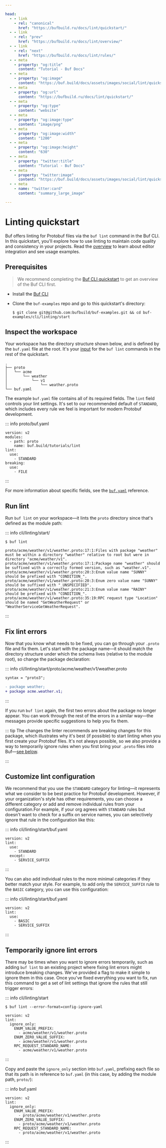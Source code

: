 ```yaml
---

head:
  - - link
    - rel: "canonical"
      href: "https://bufbuild.ru/docs/lint/quickstart/"
  - - link
    - rel: "prev"
      href: "https://bufbuild.ru/docs/lint/overview/"
  - - link
    - rel: "next"
      href: "https://bufbuild.ru/docs/lint/rules/"
  - - meta
    - property: "og:title"
      content: "Tutorial - Buf Docs"
  - - meta
    - property: "og:image"
      content: "https://buf.build/docs/assets/images/social/lint/quickstart.png"
  - - meta
    - property: "og:url"
      content: "https://bufbuild.ru/docs/lint/quickstart/"
  - - meta
    - property: "og:type"
      content: "website"
  - - meta
    - property: "og:image:type"
      content: "image/png"
  - - meta
    - property: "og:image:width"
      content: "1200"
  - - meta
    - property: "og:image:height"
      content: "630"
  - - meta
    - property: "twitter:title"
      content: "Tutorial - Buf Docs"
  - - meta
    - property: "twitter:image"
      content: "https://buf.build/docs/assets/images/social/lint/quickstart.png"
  - - meta
    - name: "twitter:card"
      content: "summary_large_image"

---
```


# Linting quickstart

Buf offers linting for Protobuf files via the `buf lint` command in the Buf CLI. In this quickstart, you'll explore how to use linting to maintain code quality and consistency in your projects. Read the [overview](../overview/#key-concepts) to learn about editor integration and see usage examples.

## Prerequisites

> We recommend completing the [Buf CLI quickstart](../../cli/quickstart/) to get an overview of the Buf CLI first.

- Install the [Buf CLI](../../cli/installation/)
- Clone the `buf-examples` repo and go to this quickstart's directory:

  ```console
  $ git clone git@github.com:bufbuild/buf-examples.git && cd buf-examples/cli/linting/start
  ```

## Inspect the workspace

Your workspace has the directory structure shown below, and is defined by the `buf.yaml` file at the root. It's your [input](../../reference/inputs/) for the `buf lint` commands in the rest of the quickstart.

```text
.
├── proto
│   └── acme
│       └── weather
│           └── v1
│               └── weather.proto
└── buf.yaml
```

The example `buf.yaml` file contains all of its required fields. The `lint` field controls your lint settings. It's set to our recommended default of `STANDARD`, which includes every rule we feel is important for modern Protobuf development.

::: info proto/buf.yaml

```yaml{5,6,7}
version: v2
modules:
  - path: proto
    name: buf.build/tutorials/lint
lint:
  use:
    - STANDARD
breaking:
  use:
    - FILE
```

:::

For more information about specific fields, see the [`buf.yaml`](../../configuration/v2/buf-yaml/) reference.

## Run lint

Run `buf lint` on your workspace—it lints the `proto` directory since that's defined as the module path:

::: info cli/linting/start/

```console
$ buf lint

proto/acme/weather/v1/weather.proto:17:1:Files with package "weather" must be within a directory "weather" relative to root but were in directory "acme/weather/v1".
proto/acme/weather/v1/weather.proto:17:1:Package name "weather" should be suffixed with a correctly formed version, such as "weather.v1".
proto/acme/weather/v1/weather.proto:20:3:Enum value name "SUNNY" should be prefixed with "CONDITION_".
proto/acme/weather/v1/weather.proto:20:3:Enum zero value name "SUNNY" should be suffixed with "_UNSPECIFIED".
proto/acme/weather/v1/weather.proto:21:3:Enum value name "RAINY" should be prefixed with "CONDITION_".
proto/acme/weather/v1/weather.proto:35:19:RPC request type "Location" should be named "GetWeatherRequest" or "WeatherServiceGetWeatherRequest".
```

:::

## Fix lint errors

Now that you know what needs to be fixed, you can go through your `.proto` file and fix them. Let's start with the package name—it should match the directory structure under which the schema lives (relative to the module root), so change the package declaration:

::: info cli/linting/start/proto/acme/weather/v1/weather.proto

```diff
syntax = "proto3";

- package weather;
+ package acme.weather.v1;
```

:::

If you run `buf lint` again, the first two errors about the package no longer appear. You can work through the rest of the errors in a similar way—the messages provide specific suggestions to help you fix them.

::: tip The changes the linter recommends are breaking changes for this package, which illustrates why it's best (if possible) to start linting when you first create your Protobuf files. It's not always possible, so we also provide a way to temporarily ignore rules when you first bring your `.proto` files into Buf—[see below](#step5).

:::

## Customize lint configuration

We recommend that you use the `STANDARD` category for linting—it represents what we consider to be best practice for Protobuf development. However, if your organization's style has other requirements, you can choose a different category or add and remove individual rules from your configuration.For example, if your org agrees with `STANDARD` rules but doesn't want to check for a suffix on service names, you can selectively ignore that rule in the configuration like this:

::: info cli/linting/start/buf.yaml

```yaml{5,6}
version: v2
lint:
  use:
    - STANDARD
  except:
    - SERVICE_SUFFIX
```

:::

You can also add individual rules to the more minimal categories if they better match your style. For example, to add only the `SERVICE_SUFFIX` rule to the `BASIC` category, you can use this configuration:

::: info cli/linting/start/buf.yaml

```yaml{3,4,5}
version: v2
lint:
  use:
    - BASIC
    - SERVICE_SUFFIX
```

:::

## Temporarily ignore lint errors

There may be times when you want to ignore errors temporarily, such as adding `buf lint` to an existing project where fixing lint errors might introduce breaking changes. We've provided a flag to make it simple to ignore them in this case. Once you've fixed everything you want to fix, run this command to get a set of lint settings that ignore the rules that still trigger errors:

::: info cli/linting/start

```console
$ buf lint --error-format=config-ignore-yaml

version: v2
lint:
  ignore_only:
    ENUM_VALUE_PREFIX:
      - acme/weather/v1/weather.proto
    ENUM_ZERO_VALUE_SUFFIX:
      - acme/weather/v1/weather.proto
    RPC_REQUEST_STANDARD_NAME:
      - acme/weather/v1/weather.proto
```

:::

Copy and paste the `ignore_only` section into `buf.yaml`, prefixing each file so that its path is in reference to `buf.yaml` (in this case, by adding the module path, `proto/`):

::: info buf.yaml

```yaml{5,7,9}
version: v2
lint:
  ignore_only:
    ENUM_VALUE_PREFIX:
      - proto/acme/weather/v1/weather.proto
    ENUM_ZERO_VALUE_SUFFIX:
      - proto/acme/weather/v1/weather.proto
    RPC_REQUEST_STANDARD_NAME:
      - proto/acme/weather/v1/weather.proto
```

:::
